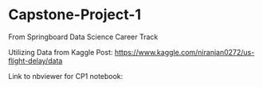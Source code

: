 # Capstone-Project-1
From Springboard Data Science Career Track

Utilizing Data from Kaggle Post: https://www.kaggle.com/niranjan0272/us-flight-delay/data

Link to nbviewer for CP1 notebook: 
